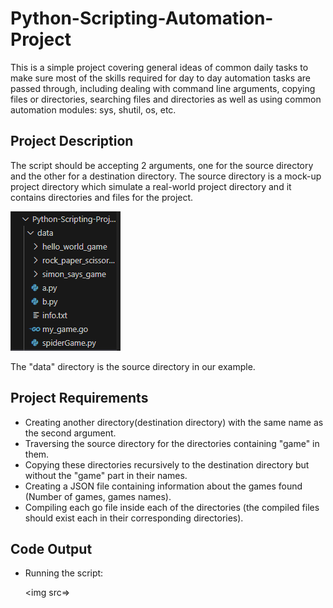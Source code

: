 # Python-Scripting-Automation-Project

This is a simple project covering general ideas of common daily tasks to make sure most of the skills required for day to day automation tasks are passed through, including dealing with command line arguments, copying files or directories, searching files and directories as well as using common automation modules: sys, shutil, os, etc.

## Project Description
The script should be accepting 2 arguments, one for the source directory and the other for a destination directory.
The source directory is a mock-up project directory which simulate a real-world project directory and it contains directories and files for the project. 

<img src=https://github.com/TasneemAdelkh/Python-Scripting-Automation-Project/blob/main/Capture.PNG></img>

The "data" directory is the source directory in our example.

## Project Requirements
- Creating another directory(destination directory) with the same name as the second argument.
- Traversing the source directory for the directories containing "game" in them.
- Copying these directories recursively to the destination directory but without the "game" part in their names.
- Creating a JSON file containing information about the games found (Number of games, games names).
- Compiling each go file inside each of the directories (the compiled files should exist each in their corresponding directories). 

## Code Output
- Running the script:
  
  <img src=>

